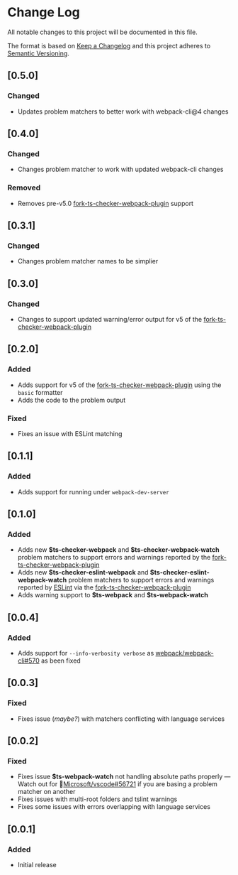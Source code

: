 # Change Log

All notable changes to this project will be documented in this file.

The format is based on [Keep a Changelog](http://keepachangelog.com/) and this project adheres to [Semantic Versioning](http://semver.org/).

## [0.5.0]

### Changed

- Updates problem matchers to better work with webpack-cli@4 changes

## [0.4.0]

### Changed

- Changes problem matcher to work with updated webpack-cli changes

### Removed

- Removes pre-v5.0 [fork-ts-checker-webpack-plugin](https://github.com/TypeStrong/fork-ts-checker-webpack-plugin) support

## [0.3.1]

### Changed

- Changes problem matcher names to be simplier

## [0.3.0]

### Changed

- Changes to support updated warning/error output for v5 of the [fork-ts-checker-webpack-plugin](https://github.com/TypeStrong/fork-ts-checker-webpack-plugin)

## [0.2.0]

### Added

- Adds support for v5 of the [fork-ts-checker-webpack-plugin](https://github.com/TypeStrong/fork-ts-checker-webpack-plugin) using the `basic` formatter
- Adds the code to the problem output

### Fixed

- Fixes an issue with ESLint matching

## [0.1.1]

### Added

- Adds support for running under `webpack-dev-server`

## [0.1.0]

### Added

- Adds new **\$ts-checker-webpack** and **\$ts-checker-webpack-watch** problem matchers to support errors and warnings reported by the [fork-ts-checker-webpack-plugin](https://github.com/TypeStrong/fork-ts-checker-webpack-plugin)
- Adds new **\$ts-checker-eslint-webpack** and **\$ts-checker-eslint-webpack-watch** problem matchers to support errors and warnings reported by [ESLint](https://eslint.org/) via the [fork-ts-checker-webpack-plugin](https://github.com/TypeStrong/fork-ts-checker-webpack-plugin)
- Adds warning support to **\$ts-webpack** and **\$ts-webpack-watch**

## [0.0.4]

### Added

- Adds support for `--info-verbosity verbose` as [webpack/webpack-cli#570](https://github.com/webpack/webpack-cli/issues/570) as been fixed

## [0.0.3]

### Fixed

- Fixes issue (_maybe?_) with matchers conflicting with language services

## [0.0.2]

### Fixed

- Fixes issue **\$ts-webpack-watch** not handling absolute paths properly &mdash; Watch out for 🐛[Microsoft/vscode#56721](https://github.com/Microsoft/vscode/issues/56721) if you are basing a problem matcher on another
- Fixes issues with multi-root folders and tslint warnings
- Fixes some issues with errors overlapping with language services

## [0.0.1]

### Added

- Initial release
